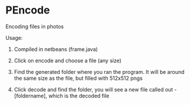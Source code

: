 # PEncode
Encoding files in photos

Usage:

1) Compiled in netbeans (frame.java)

2) Click on encode and choose a file (any size)

3) Find the generated folder where you ran the program. It will be around the same size as the file, but filled with 512x512 pngs

4) Click decode and find the folder, you will see a new file called out - [foldername], which is the decoded file
